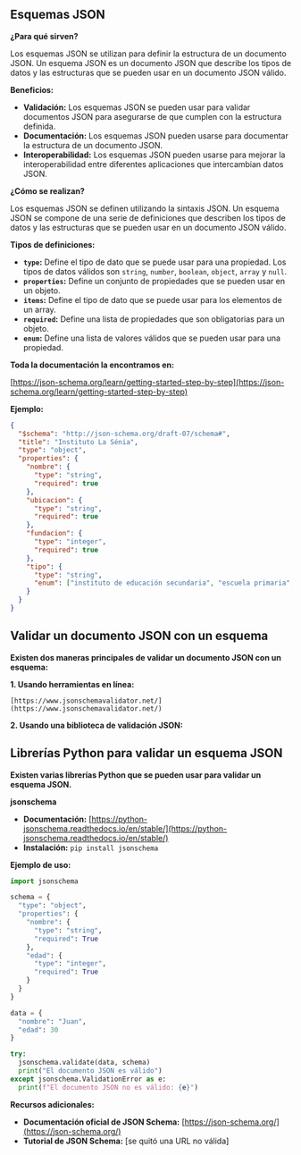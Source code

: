 ## Esquemas JSON

**¿Para qué sirven?**

Los esquemas JSON se utilizan para definir la estructura de un documento JSON. Un esquema JSON es un documento JSON que describe los tipos de datos y las estructuras que se pueden usar en un documento JSON válido.

**Beneficios:**

* **Validación:** Los esquemas JSON se pueden usar para validar documentos JSON para asegurarse de que cumplen con la estructura definida.
* **Documentación:** Los esquemas JSON pueden usarse para documentar la estructura de un documento JSON.
* **Interoperabilidad:** Los esquemas JSON pueden usarse para mejorar la interoperabilidad entre diferentes aplicaciones que intercambian datos JSON.

**¿Cómo se realizan?**

Los esquemas JSON se definen utilizando la sintaxis JSON. Un esquema JSON se compone de una serie de definiciones que describen los tipos de datos y las estructuras que se pueden usar en un documento JSON válido.

**Tipos de definiciones:**

* **`type`:** Define el tipo de dato que se puede usar para una propiedad. Los tipos de datos válidos son `string`, `number`, `boolean`, `object`, `array` y `null`.
* **`properties`:** Define un conjunto de propiedades que se pueden usar en un objeto.
* **`items`:** Define el tipo de dato que se puede usar para los elementos de un array.
* **`required`:** Define una lista de propiedades que son obligatorias para un objeto.
* **`enum`:** Define una lista de valores válidos que se pueden usar para una propiedad.


**Toda la documentación la encontramos en:**

  [https://json-schema.org/learn/getting-started-step-by-step](https://json-schema.org/learn/getting-started-step-by-step)



**Ejemplo:**

```json
{
  "$schema": "http://json-schema.org/draft-07/schema#",
  "title": "Instituto La Sénia",
  "type": "object",
  "properties": {
    "nombre": {
      "type": "string",
      "required": true
    },
    "ubicacion": {
      "type": "string",
      "required": true
    },
    "fundacion": {
      "type": "integer",
      "required": true
    },
    "tipo": {
      "type": "string",
      "enum": ["instituto de educación secundaria", "escuela primaria", "escuela infantil"]
    }
  }
}
```



## Validar un documento JSON con un esquema

**Existen dos maneras principales de validar un documento JSON con un esquema:**

**1. Usando herramientas en línea:**

    [https://www.jsonschemavalidator.net/](https://www.jsonschemavalidator.net/)


**2. Usando una biblioteca de validación JSON:**

## Librerías Python para validar un esquema JSON

**Existen varias librerías Python que se pueden usar para validar un esquema JSON.**


**jsonschema**

* **Documentación:** [https://python-jsonschema.readthedocs.io/en/stable/](https://python-jsonschema.readthedocs.io/en/stable/)
* **Instalación:** `pip install jsonschema`

**Ejemplo de uso:**

```python
import jsonschema

schema = {
  "type": "object",
  "properties": {
    "nombre": {
      "type": "string",
      "required": True
    },
    "edad": {
      "type": "integer",
      "required": True
    }
  }
}

data = {
  "nombre": "Juan",
  "edad": 30
}

try:
  jsonschema.validate(data, schema)
  print("El documento JSON es válido")
except jsonschema.ValidationError as e:
  print(f"El documento JSON no es válido: {e}")
```


**Recursos adicionales:**

* **Documentación oficial de JSON Schema:** [https://json-schema.org/](https://json-schema.org/)
* **Tutorial de JSON Schema:** [se quitó una URL no válida]
